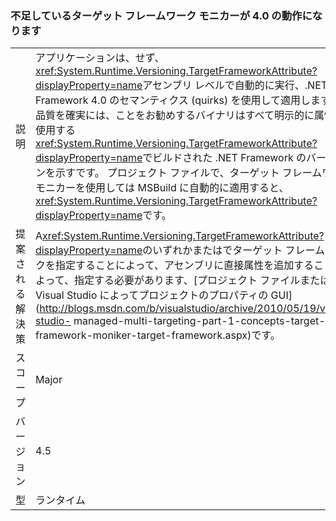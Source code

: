 ### <a name="missing-target-framework-moniker-results-in-40-behavior"></a>不足しているターゲット フレームワーク モニカーが 4.0 の動作になります

|   |   |
|---|---|
|説明|アプリケーションは、せず、<xref:System.Runtime.Versioning.TargetFrameworkAttribute?displayProperty=name>アセンブリ レベルで自動的に実行、.NET Framework 4.0 のセマンティクス (quirks) を使用して適用します。 高品質を確実には、ことをお勧めするバイナリはすべて明示的に属性を使用する<xref:System.Runtime.Versioning.TargetFrameworkAttribute?displayProperty=name>でビルドされた .NET Framework のバージョンを示すです。 プロジェクト ファイルで、ターゲット フレームワーク モニカーを使用しては MSBuild に自動的に適用すると、<xref:System.Runtime.Versioning.TargetFrameworkAttribute?displayProperty=name>です。|
|提案される解決策|A<xref:System.Runtime.Versioning.TargetFrameworkAttribute?displayProperty=name>のいずれかまたはでターゲット フレームワークを指定することによって、アセンブリに直接属性を追加することによって、指定する必要があります、[プロジェクト ファイルまたは Visual Studio によってプロジェクトのプロパティの GUI](http://blogs.msdn.com/b/visualstudio/archive/2010/05/19/visual-studio- managed-multi-targeting-part-1-concepts-target-framework-moniker-target-framework.aspx)です。|
|スコープ|Major|
|バージョン|4.5|
|型|ランタイム|

